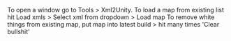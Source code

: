 To open a window go to Tools > Xml2Unity.
To load a map from existing list hit Load xmls > Select xml from dropdown > Load map
To remove white things from existing map, put map into latest build > hit many times 'Clear bullshit'